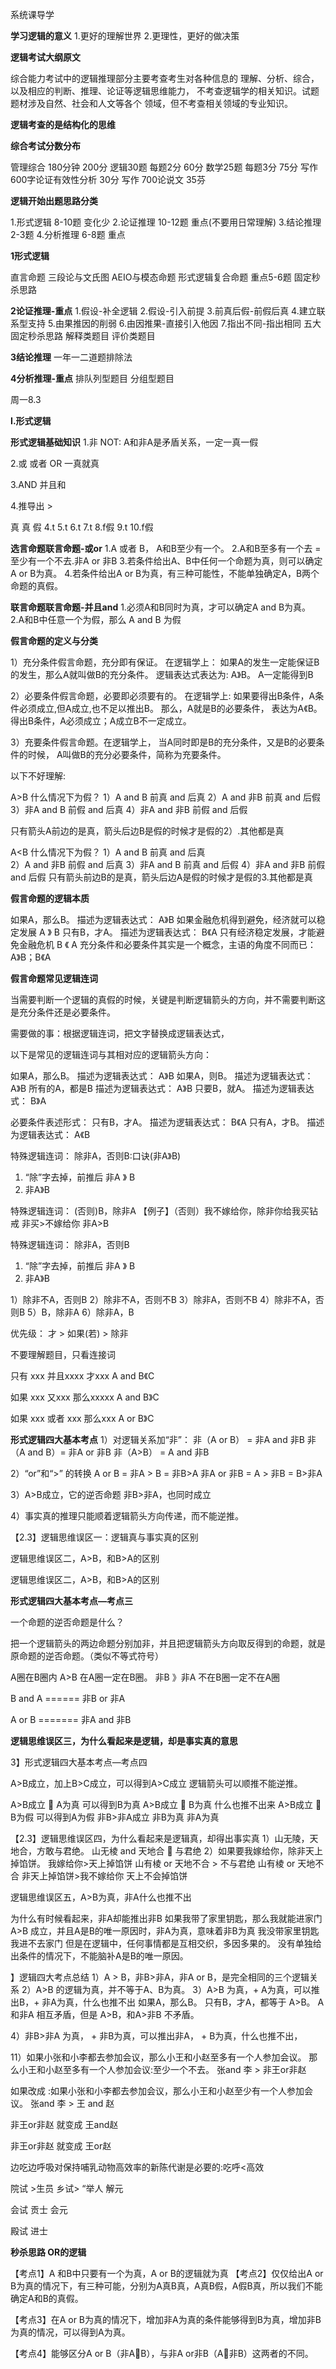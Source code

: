 

系统课导学

**学习逻辑的意义**
1.更好的理解世界
2.更理性，更好的做决策



**逻辑考试大纲原文**

综合能力考试中的逻辑推理部分主要考查考生对各种信息的
理解、分析、综合，以及相应的判断、推理、论证等逻辑思维能力，
不考查逻辑学的相关知识。试题题材涉及自然、社会和人文等各个
领域，但不考查相关领域的专业知识。



**逻辑考查的是结构化的思维**


**综合考试分数分布**

管理综合 180分钟 200分
逻辑30题 每题2分 60分
数学25题 每题3分 75分
写作 600字论证有效性分析 30分
写作 700论说文         35芬


**逻辑开始出题思路分类**

1.形式逻辑 8-10题  变化少
2.论证推理 10-12题  重点(不要用日常理解)
3.结论推理 2-3题
4.分析推理 6-8题   重点



**1形式逻辑** 

直言命题
三段论与文氏图
AEIO与模态命题
形式逻辑复合命题  重点5-6题
固定秒杀思路


**2论证推理-重点**
1.假设-补全逻辑
2.假设-引入前提
3.前真后假-前假后真
4.建立联系型支持
5.由果推因的削弱
6.由因推果-直接引入他因
7.指出不同-指出相同
五大固定秒杀思路
解释类题目
评价类题目


**3结论推理**
一年一二道题排除法


**4分析推理-重点**
排队列型题目
分组型题目




周一8.3 


**I.形式逻辑**

**形式逻辑基础知识**
1.非 NOT:
A和非A是矛盾关系，一定一真一假

2.或 或者 OR 
一真就真

3.AND 并且和


4.推导出  >




真 
真
假
4.t
5.t
6.t
7.t
8.f假
9.t
10.f假

**选言命题联言命题-或or**
1.A 或者 B， A和B至少有一个。
2.A和B至多有一个去 = 至少有一个不去.非A or 非B
3.若条件给出A、B中任何一个命题为真，则可以确定A or B为真。
4.若条件给出A or B为真，有三种可能性，不能单独确定A，B两个命题的真假。



**联言命题联言命题-并且and**
1.必须A和B同时为真，才可以确定A and B为真。
2.A和B中任意一个为假，那么 A and B 为假


**假言命题的定义与分类**

1）充分条件假言命题，充分即有保证。
在逻辑学上：
如果A的发生一定能保证B的发生，那么A就叫做B的充分条件。
逻辑表达式表达为: A》B。
A一定能得到B


2）必要条件假言命题，必要即必须要有的。
在逻辑学上:
如果要得出B条件，A条件必须成立,但A成立,也不足以推出B。
那么，A就是B的必要条件，
表达为A《B。
得出B条件，A必须成立；A成立B不一定成立。


3）充要条件假言命题。在逻辑学上，
当A同时即是B的充分条件，又是B的必要条件的时候，
A叫做B的充分必要条件，简称为充要条件。



以下不好理解:

A>B 什么情况下为假？
1）A  and B  前真 and 后真 
2）A  and 非B 前真 and 后假
3）非A  and B  前假 and 后真 
4）非A  and 非B 前假 and 后假

只有箭头A前边的是真，箭头后边B是假的时候才是假的2）.其他都是真


A<B 什么情况下为假？ 
1）A  and B  前真 and 后真   
2）A  and 非B 前假 and 后真
3）非A  and B  前真 and 后假 
4）非A  and 非B 前假 and 后假
只有箭头前边B的是真，箭头后边A是假的时候才是假的3.其他都是真




**假言命题的逻辑本质**

如果A，那么B。 描述为逻辑表达式： A》B   如果金融危机得到避免，经济就可以稳定发展 A 》 B
只有B，才A。 描述为逻辑表达式： B《A    只有经济稳定发展，才能避免金融危机 B 《 A
充分条件和必要条件其实是一个概念，主语的角度不同而已：
A》B；B《A





**假言命题常见逻辑连词**

当需要判断一个逻辑的真假的时候，关键是判断逻辑箭头的方向，并不需要判断这是充分条件还是必要条件。

需要做的事：根据逻辑连词，把文字替换成逻辑表达式，

以下是常见的逻辑连词与其相对应的逻辑箭头方向：

如果A，那么B。 描述为逻辑表达式： A》B
如果A，则B。 描述为逻辑表达式： A》B
所有的A，都是B 描述为逻辑表达式： A》B
只要B，就A。 描述为逻辑表达式： B》A



必要条件表述形式：
只有B，才A。 描述为逻辑表达式： B《A
只有A，才B。 描述为逻辑表达式： A《B


特殊逻辑连词： 除非A，否则B:口诀(非A》B)
1. “除”字去掉，前推后 非A 》 B
2. 非A》B

特殊逻辑连词： (否则)B，除非A
【例子】（否则）我不嫁给你，除非你给我买钻戒
非买>不嫁给你 
非A>B  

特殊逻辑连词： 除非A，否则B
1. “除”字去掉，前推后 非A 》 B
2. 非A》B

1）除非不A，否则B
2）除非不A，否则不B
3）除非A，否则不B
4）除非不A，否则B
5）B，除非A
6）除非A，B
 
 
优先级： 才 >  如果(若) > 除非
 


不要理解题目，只看连接词


只有 xxx 并且xxxx  才xxx
A and B《C

如果  xxx  又xxx  那么xxxxx
A and B》C


如果 xxx 或者 xxx 那么xxx
A or B》C






**形式逻辑四大基本考点**
1）对逻辑关系加“非”：
非（A or B） =  非A and 非B
非（A and B）=  非A  or 非B
非（A>B） =  A and 非B

2）“or”和“>” 的转换
A or B =  非A > B =  非B>A
非A  or 非B  = A > 非B = B>非A

3）A>B成立，它的逆否命题 非B>非A，也同时成立

4）事实真的推理只能顺着逻辑箭头方向传递，而不能逆推。




【2.3】逻辑思维误区一：逻辑真与事实真的区别


逻辑思维误区二，A>B，和B>A的区别


逻辑思维误区二，A>B，和B>A的区别




**形式逻辑四大基本考点—考点三**

一个命题的逆否命题是什么？

把一个逻辑箭头的两边命题分别加非，并且把逻辑箭头方向取反得到的命题，就是原命题的逆否命题。（类似不等式符号）

A圈在B圈内   A>B  在A圈一定在B圈。
非B 》非A   不在B圈一定不在A圈

B and A  ======  非B or 非A

A or B  ======= 非A and 非B
  



**逻辑思维误区三，为什么看起来是逻辑，却是事实真的意思**




3】形式逻辑四大基本考点—考点四

A>B成立，加上B>C成立，可以得到A>C成立
逻辑箭头可以顺推不能逆推。

A>B成立 ൅ A为真 可以得到B为真
A>B成立 ൅ B为真 什么也推不出来
A>B成立 ൅ B为假 可以得到A为假
非B>非A成立 非B为真 非A为真


【2.3】逻辑思维误区四，为什么看起来是逻辑真，却得出事实真
1）山无陵，天地合，方敢与君绝。 山无棱 and 天地合  与君绝
2）如果要我嫁给你，除非天上掉馅饼。 我嫁给你>天上掉馅饼
山有棱 or 天地不合 > 不与君绝
山有棱 or 天地不合
非天上掉馅饼>我不嫁给你
天上不会掉馅饼




逻辑思维误区五，A>B为真，非A什么也推不出

为什么有时候看起来，非A却能推出非B
如果我带了家里钥匙，那么我就能进家门
A>B 成立，并且A是B的唯一原因时，非A为真，意味着非B为真
我没带家里钥匙 我进不去家门
但是在逻辑中，任何事情都是互相交织，多因多果的。
没有单独给出条件的情况下，不能脑补A是B的唯一原因。






】逻辑四大考点总结
1）A > B，非B>非A，非A or B，是完全相同的三个逻辑关系
2）A>B 的逻辑为真，并不等于A、B为真。
3）A>B 为真，+ A为真，可以推出B，+ 非A为真，什么也推不出
如果A，那么B。 只有B，才A，都等于 A>B。
A 和非A  相互矛盾，但是 A>B，和A>非B 不矛盾。

4）非B>非A 为真， + 非B为真，可以推出非A， + B为真，什么也推不出，


11）如果小张和小李都去参加会议，那么小王和小赵至多有一个人参加会议。
那么小王和小赵至多有一个人参加会议:至少一个不去。
张and 李 >  非王or非赵

如果改成 :如果小张和小李都去参加会议，那么小王和小赵至少有一个人参加会议。
张and 李 >  王 and 赵

非王or非赵  就变成 王and赵

非王or非赵  就变成 王or赵






边吃边呼吸对保持哺乳动物高效率的新陈代谢是必要的:吃呼<高效




院试  >生员
乡试> “举人 解元


会试 贡士 会元


殿试 进士


**秒杀思路 OR的逻辑**

【考点1】A 和B中只要有一个为真，A or B的逻辑就为真
【考点2】仅仅给出A or B为真的情况下，有三种可能，分别为A真B真，A真B假，A假B真，所以我们不能确定A和B的真假。

【考点3】在A or B为真的情况下，增加非A为真的条件能够得到B为真，增加非B为真的情况，可以得到A为真。

【考点4】能够区分A or B（非AB），与非A or非B（A非B）这两者的不同。
